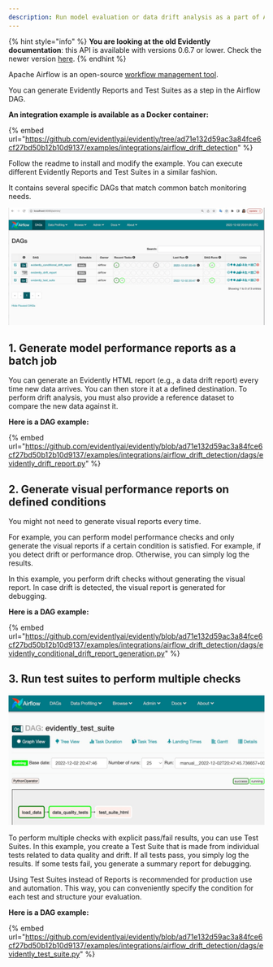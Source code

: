 ```yaml
---
description: Run model evaluation or data drift analysis as a part of Airflow DAG.
---
```


{% hint style="info" %}
**You are looking at the old Evidently documentation**: this API is available with versions 0.6.7 or lower. Check the newer version [here](https://docs.evidentlyai.com/introduction).
{% endhint %}

Apache Airflow is an open-source [workflow management tool](https://airflow.apache.org).

You can generate Evidently Reports and Test Suites as a step in the Airflow DAG.

**An integration example is available as a Docker container:**

{% embed url="https://github.com/evidentlyai/evidently/tree/ad71e132d59ac3a84fce6cf27bd50b12b10d9137/examples/integrations/airflow_drift_detection" %}

Follow the readme to install and modify the example. You can execute different Evidently Reports and Test Suites in a similar fashion.

It contains several specific DAGs that match common batch monitoring needs.

![](<../.gitbook/assets/integrations/airflow_evidently_dags-min.png>)

## 1. Generate model performance reports as a batch job

You can generate an Evidently HTML report (e.g., a data drift report) every time new data arrives. You can then store it at a defined destination. To perform drift analysis, you must also provide a reference dataset to compare the new data against it.

**Here is a DAG example:**

{% embed url="https://github.com/evidentlyai/evidently/blob/ad71e132d59ac3a84fce6cf27bd50b12b10d9137/examples/integrations/airflow_drift_detection/dags/evidently_drift_report.py" %}

## 2. Generate visual performance reports on defined conditions 

You might not need to generate visual reports every time.

For example, you can perform model performance checks and only generate the visual reports if a certain condition is satisfied. For example, if you detect drift or performance drop. Otherwise, you can simply log the results.

In this example, you perform drift checks without generating the visual report. In case drift is detected, the visual report is generated for debugging.

**Here is a DAG example:**

{% embed url="https://github.com/evidentlyai/evidently/blob/ad71e132d59ac3a84fce6cf27bd50b12b10d9137/examples/integrations/airflow_drift_detection/dags/evidently_conditional_drift_report_generation.py" %}

## 3. Run test suites to perform multiple checks 

![](<../.gitbook/assets/integrations/airflow_dag_test_suite-min.png>)

To perform multiple checks with explicit pass/fail results, you can use Test Suites. In this example, you create a Test Suite that is made from individual tests related to data quality and drift. If all tests pass, you simply log the results. If some tests fail, you generate a summary report for debugging. 

Using Test Suites instead of Reports is recommended for production use and automation. This way, you can conveniently specify the condition for each test and structure your evaluation.

**Here is a DAG example:**

{% embed url="https://github.com/evidentlyai/evidently/blob/ad71e132d59ac3a84fce6cf27bd50b12b10d9137/examples/integrations/airflow_drift_detection/dags/evidently_test_suite.py" %}
